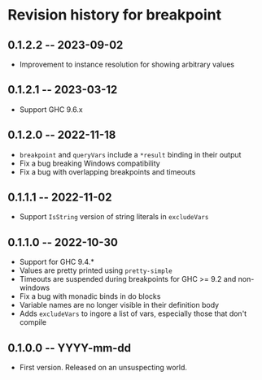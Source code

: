# Revision history for breakpoint

## 0.1.2.2 -- 2023-09-02
* Improvement to instance resolution for showing arbitrary values

## 0.1.2.1 -- 2023-03-12
* Support GHC 9.6.x

## 0.1.2.0 -- 2022-11-18
* `breakpoint` and `queryVars` include a `*result` binding in their output
* Fix a bug breaking Windows compatibility
* Fix a bug with overlapping breakpoints and timeouts

## 0.1.1.1 -- 2022-11-02
* Support `IsString` version of string literals in `excludeVars`

## 0.1.1.0 -- 2022-10-30

* Support for GHC 9.4.*
* Values are pretty printed using `pretty-simple`
* Timeouts are suspended during breakpoints for GHC >= 9.2 and non-windows
* Fix a bug with monadic binds in do blocks
* Variable names are no longer visible in their definition body
* Adds `excludeVars` to ingore a list of vars, especially those that don't compile

## 0.1.0.0 -- YYYY-mm-dd

* First version. Released on an unsuspecting world.
